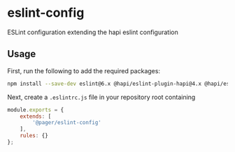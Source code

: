 # eslint-config
ESLint configuration extending the hapi eslint configuration

## Usage

First, run the following to add the required packages:
```bash
npm install --save-dev eslint@6.x @hapi/eslint-plugin-hapi@4.x @hapi/eslint-config-hapi@13.x eslint-plugin-import@2.x
```

Next, create a `.eslintrc.js` file in your repository root containing
```javascript
module.exports = {
    extends: [
        '@pager/eslint-config'
    ],
    rules: {}
};

```


